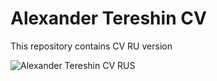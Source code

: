 # Alexander Tereshin CV
This repository contains CV RU version      

![Alexander Tereshin CV RUS](https://user-images.githubusercontent.com/107271811/220431138-3277dbb8-c46d-4643-bf44-1430570995e8.jpg)



